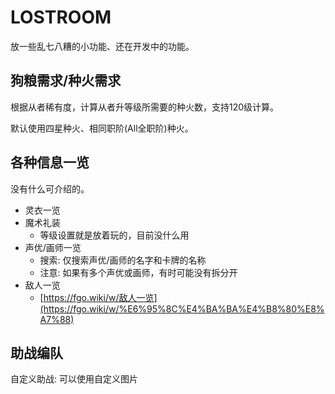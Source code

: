 # LOSTROOM

放一些乱七八糟的小功能、还在开发中的功能。

## 狗粮需求/种火需求
根据从者稀有度，计算从者升等级所需要的种火数，支持120级计算。

默认使用四星种火、相同职阶(All全职阶)种火。

## 各种信息一览
没有什么可介绍的。
- 灵衣一览
- 魔术礼装
    - 等级设置就是放着玩的，目前没什么用
- 声优/画师一览
    - 搜索: 仅搜索声优/画师的名字和卡牌的名称
    - 注意: 如果有多个声优或画师，有时可能没有拆分开
- 敌人一览
    - [https://fgo.wiki/w/敌人一览](https://fgo.wiki/w/%E6%95%8C%E4%BA%BA%E4%B8%80%E8%A7%88)

## 助战编队
自定义助战: 可以使用自定义图片